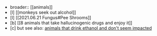 - broader:: [[animals]]
- [l] [[monkeys seek out alcohol]]
- [l] [[2021.06.21 Fungus#Pee Shrooms]]
- [b] [[8 animals that take hallucinogenic drugs and enjoy it]]
- [c] but see also: [animals that drink ethanol and don't seem impacted](https://blogs.scientificamerican.com/not-bad-science/dwarf-hamsters-hold-their-drink/)